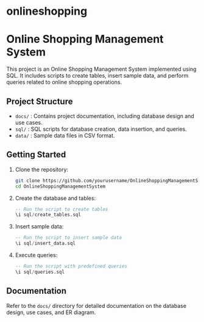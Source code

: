 # onlineshopping
# Online Shopping Management System

This project is an Online Shopping Management System implemented using SQL. It includes scripts to create tables, insert sample data, and perform queries related to online shopping operations.

## Project Structure

- `docs/` : Contains project documentation, including database design and use cases.
- `sql/` : SQL scripts for database creation, data insertion, and queries.
- `data/` : Sample data files in CSV format.

## Getting Started

1. Clone the repository:
    ```sh
    git clone https://github.com/yourusername/OnlineShoppingManagementSystem.git
    cd OnlineShoppingManagementSystem
    ```

2. Create the database and tables:
    ```sql
    -- Run the script to create tables
    \i sql/create_tables.sql
    ```

3. Insert sample data:
    ```sql
    -- Run the script to insert sample data
    \i sql/insert_data.sql
    ```

4. Execute queries:
    ```sql
    -- Run the script with predefined queries
    \i sql/queries.sql
    ```

## Documentation

Refer to the `docs/` directory for detailed documentation on the database design, use cases, and ER diagram.

